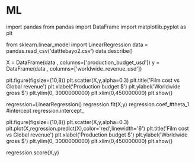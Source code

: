# ML
import pandas
from pandas import DataFrame
import matplotlib.pyplot as plt

from sklearn.linear_model import LinearRegression
data = pandas.read_csv('datttebayo2.csv')
data.describe()

X = DataFrame(data , columns=['production_budget_usd'])
y = DataFrame(data , columns=['worldwide_revenue_usd'])

plt.figure(figsize=(10,8))
plt.scatter(X,y,alpha=0.3)
plt.title('Film cost vs Global revenue')
plt.xlabel('Production budget $')
plt.ylabel('Worldwide gross $')
plt.ylim(0, 3000000000)
plt.xlim(0,450000000)
plt.show()

regression=LinearRegression()
regression.fit(X,y)
regression.coef_#theta_1
#intercept
regression.intercept_

plt.figure(figsize=(10,8))
plt.scatter(X,y,alpha=0.3)
plt.plot(X,regression.predict(X),color='red',linewidth='6')
plt.title('Film cost vs Global revenue')
plt.xlabel('Production budget $')
plt.ylabel('Worldwide gross $')
plt.ylim(0, 3000000000)
plt.xlim(0,450000000)
plt.show()

regression.score(X,y)
